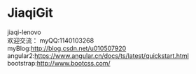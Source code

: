 ﻿# JiaqiGit
jiaqi-lenovo <br />
欢迎交流：
myQQ:1140103268 <br />
myBlog:http://blog.csdn.net/u010507920 <br />
angular2:https://www.angular.cn/docs/ts/latest/quickstart.html <br />
bootstrap:http://www.bootcss.com/


